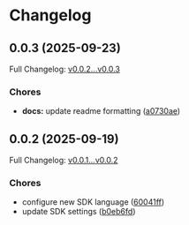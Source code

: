 # Changelog

## 0.0.3 (2025-09-23)

Full Changelog: [v0.0.2...v0.0.3](https://github.com/legalesign/legalesign-rest-php/compare/v0.0.2...v0.0.3)

### Chores

* **docs:** update readme formatting ([a0730ae](https://github.com/legalesign/legalesign-rest-php/commit/a0730aee4521c60914a1203aa3a40be99aae6dd3))

## 0.0.2 (2025-09-19)

Full Changelog: [v0.0.1...v0.0.2](https://github.com/legalesign/legalesign-rest-php/compare/v0.0.1...v0.0.2)

### Chores

* configure new SDK language ([60041ff](https://github.com/legalesign/legalesign-rest-php/commit/60041ffeb08c160a8b98535ee73f81e432402b69))
* update SDK settings ([b0eb6fd](https://github.com/legalesign/legalesign-rest-php/commit/b0eb6fda32138591e5404a00c02f46d324a8548a))
